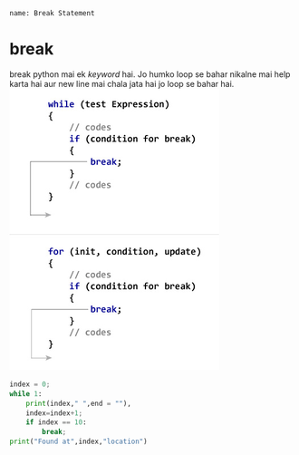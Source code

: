 ```ngMeta
name: Break Statement

```

# break

break  python mai ek *keyword* hai. Jo humko loop se bahar nikalne mai help karta hai aur new line mai chala jata hai jo loop se bahar hai.
![Mobile Video Recorder](assets/how-break-statement-works.jpg)

```python
index = 0;  
while 1:  
    print(index," ",end = ""),  
    index=index+1;  
    if index == 10:  
        break;  
print("Found at",index,"location")
 ```
